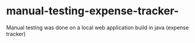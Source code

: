 # manual-testing-expense-tracker-
Manual testing was done on a local web application build in java (expense tracker)

